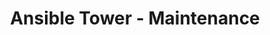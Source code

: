 ---
permalink: /product-documents/ansible-tower/nist-800-53/ma/
layout: control_family
title: Ansible Tower - Maintenance
category: Product Documents
lead: |
  Control responses for NIST 800-53 rev4.
subnav:
  data: components.ansible-tower.satisfies
  href: ['#%', control_key]
  text: control_key
product_info:
  name: Ansible Tower
  opencontrol_component: ansible-tower
  control_family_shorthand: MA
---